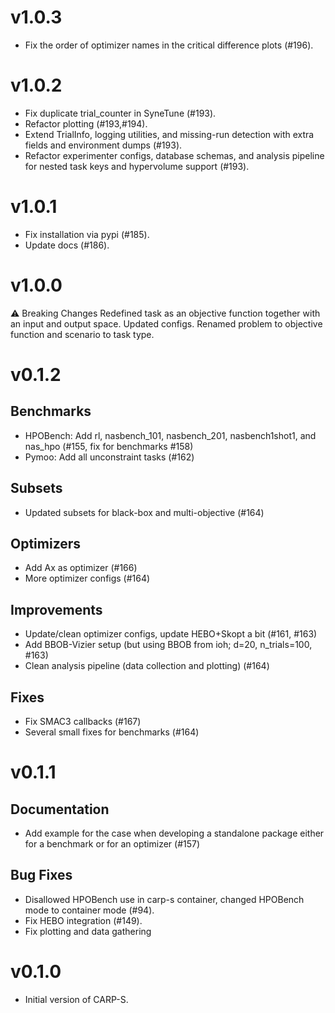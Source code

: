 # v1.0.3
- Fix the order of optimizer names in the critical difference plots (#196).

# v1.0.2
- Fix duplicate trial_counter in SyneTune (#193).
- Refactor plotting (#193,#194).
- Extend TrialInfo, logging utilities, and missing-run detection with extra fields and environment dumps (#193).
- Refactor experimenter configs, database schemas, and analysis pipeline for nested task keys 
    and hypervolume support (#193).


# v1.0.1
- Fix installation via pypi (#185).
- Update docs (#186).

# v1.0.0
⚠ Breaking Changes
Redefined task as an objective function together with an input and output space. Updated configs. Renamed problem to
objective function and scenario to task type.

# v0.1.2

## Benchmarks
- HPOBench: Add rl, nasbench_101, nasbench_201, nasbench1shot1, and nas_hpo (#155, fix for benchmarks #158)
- Pymoo: Add all unconstraint tasks (#162)

## Subsets
- Updated subsets for black-box and multi-objective (#164)

## Optimizers
- Add Ax as optimizer (#166)
- More optimizer configs (#164)

## Improvements
- Update/clean optimizer configs, update HEBO+Skopt a bit (#161, #163)
- Add BBOB-Vizier setup (but using BBOB from ioh; d=20, n_trials=100, #163)
- Clean analysis pipeline (data collection and plotting) (#164)

## Fixes
 - Fix SMAC3 callbacks (#167)
 - Several small fixes for benchmarks (#164)

# v0.1.1

## Documentation
- Add example for the case when developing a standalone package either for a benchmark or for an optimizer (#157)

## Bug Fixes
- Disallowed HPOBench use in carp-s container, changed HPOBench mode to container mode (#94).
- Fix HEBO integration (#149).
- Fix plotting and data gathering

# v0.1.0

- Initial version of CARP-S.
